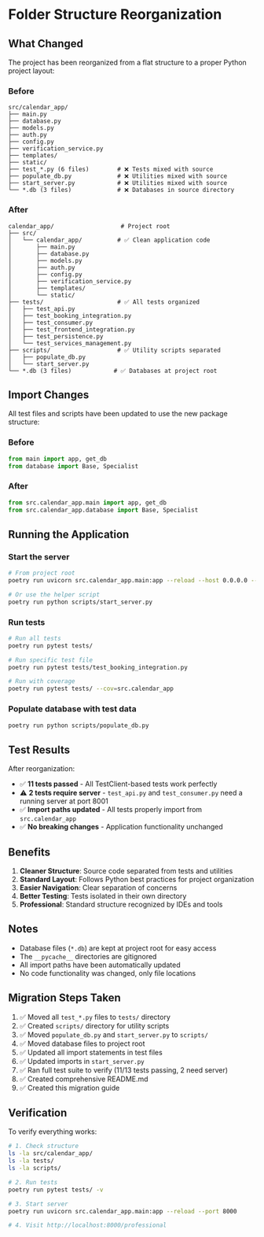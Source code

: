 # Folder Structure Reorganization

## What Changed

The project has been reorganized from a flat structure to a proper Python project layout:

### Before
```
src/calendar_app/
├── main.py
├── database.py
├── models.py
├── auth.py
├── config.py
├── verification_service.py
├── templates/
├── static/
├── test_*.py (6 files)        # ❌ Tests mixed with source
├── populate_db.py             # ❌ Utilities mixed with source
├── start_server.py            # ❌ Utilities mixed with source
└── *.db (3 files)             # ❌ Databases in source directory
```

### After
```
calendar_app/                   # Project root
├── src/
│   └── calendar_app/          # ✅ Clean application code
│       ├── main.py
│       ├── database.py
│       ├── models.py
│       ├── auth.py
│       ├── config.py
│       ├── verification_service.py
│       ├── templates/
│       └── static/
├── tests/                     # ✅ All tests organized
│   ├── test_api.py
│   ├── test_booking_integration.py
│   ├── test_consumer.py
│   ├── test_frontend_integration.py
│   ├── test_persistence.py
│   └── test_services_management.py
├── scripts/                   # ✅ Utility scripts separated
│   ├── populate_db.py
│   └── start_server.py
└── *.db (3 files)            # ✅ Databases at project root
```

## Import Changes

All test files and scripts have been updated to use the new package structure:

### Before
```python
from main import app, get_db
from database import Base, Specialist
```

### After
```python
from src.calendar_app.main import app, get_db
from src.calendar_app.database import Base, Specialist
```

## Running the Application

### Start the server
```bash
# From project root
poetry run uvicorn src.calendar_app.main:app --reload --host 0.0.0.0 --port 8000

# Or use the helper script
poetry run python scripts/start_server.py
```

### Run tests
```bash
# Run all tests
poetry run pytest tests/

# Run specific test file
poetry run pytest tests/test_booking_integration.py

# Run with coverage
poetry run pytest tests/ --cov=src.calendar_app
```

### Populate database with test data
```bash
poetry run python scripts/populate_db.py
```

## Test Results

After reorganization:
- ✅ **11 tests passed** - All TestClient-based tests work perfectly
- ⚠️ **2 tests require server** - `test_api.py` and `test_consumer.py` need a running server at port 8001
- ✅ **Import paths updated** - All tests properly import from `src.calendar_app`
- ✅ **No breaking changes** - Application functionality unchanged

## Benefits

1. **Cleaner Structure**: Source code separated from tests and utilities
2. **Standard Layout**: Follows Python best practices for project organization
3. **Easier Navigation**: Clear separation of concerns
4. **Better Testing**: Tests isolated in their own directory
5. **Professional**: Standard structure recognized by IDEs and tools

## Notes

- Database files (`*.db`) are kept at project root for easy access
- The `__pycache__` directories are gitignored
- All import paths have been automatically updated
- No code functionality was changed, only file locations

## Migration Steps Taken

1. ✅ Moved all `test_*.py` files to `tests/` directory
2. ✅ Created `scripts/` directory for utility scripts
3. ✅ Moved `populate_db.py` and `start_server.py` to `scripts/`
4. ✅ Moved database files to project root
5. ✅ Updated all import statements in test files
6. ✅ Updated imports in `start_server.py`
7. ✅ Ran full test suite to verify (11/13 tests passing, 2 need server)
8. ✅ Created comprehensive README.md
9. ✅ Created this migration guide

## Verification

To verify everything works:

```bash
# 1. Check structure
ls -la src/calendar_app/
ls -la tests/
ls -la scripts/

# 2. Run tests
poetry run pytest tests/ -v

# 3. Start server
poetry run uvicorn src.calendar_app.main:app --reload --port 8000

# 4. Visit http://localhost:8000/professional
```
